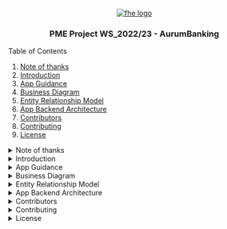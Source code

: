 <div id="top"></div>

<br />
<div align="center">
  <a href="https://github.com/fh-erfurt/ws2021_team_1_service_7_persons">
    <img src="https://raw.githubusercontent.com/fh-erfurt/ws2021_team_1_service_7_persons/java2/.github/assets/logo.png" width="80" alt="fhe logo" />
  </a>
  <br>
  <h3 align="center">PME Project WS_2022/23 - AurumBanking</h3>

</div>


<summary>Table of Contents</summary>
<ol>
  <li><a href="#note-of-thanks"> Note of thanks</a></li>
  <li><a href="#introduction"> Introduction</a></li>
  <li><a href="#app-guidance"> App Guidance</a></li>
  <li><a href="#business-diagram">Business Diagram</a></li>
  <li><a href="#entity-relationship-model">Entity Relationship Model</a></li>
  <li><a href="#app-backend-architecture">App Backend Architecture</a></li>
  <li><a href="#contributors">Contributors</a></li>
  <li><a href="#contributing">Contributing</a></li>
  <li><a href="#license">License</a></li>
</ol>



<details>
<summary>Note of thanks</summary>

# Note of thanks

I want to give a special thanks to Prof. Dr. Steffen Avemarg for the lecture, project consulting, help and the opportunity to try this project my own!
<p align="right">(<a href="#top">back to top</a>)</p>

</details>


<details>
<summary>Introduction</summary>

# Introduction

This repository is the PME Project of an banking-app. Focus on UI and specification from the predefined "Programmierung mobiler Endgeräte (PME)" Module.

The App was programmed and tested on a **Google Pixel 6 Pro API 27**.<br>
User Credentials to access the app is: <br>
* Email: t@t.de 
* Password: 123

The App has **only two view** with a completed implementation of a landscape mode:
* **Money Transfer/Überweisung**
* **Support**

For this Project the programming language Kotlin and Java was used. Besides that a relational database was implemented in a local database by using LiteSQL and Room from Android Jetpack. 

<p align="right">(<a href="#top">back to top</a>)</p>
</details>

<details>
<summary>App Guidance</summary>


1. Login 
To Login into the App use the following credentials.

* Email: t@t.de 
* Password: 123

The user will be generated after every restart of the app, because the project is base on a local database in the RAM.


![alt text](docs/AppGuideImages/Login.png)

2. Overview/Übersicht

After the Login, the user will be forwarded to the Overview-Fragment. Which will be shown in the following image. 

![alt text](docs/AppGuideImages/Overview.png)

The lastest transaction value will show the newest transaction that's was made.

3. Profile/Profil

The user can see their personal information the tab "Profil". If the user want to change his/her password. The person has to change the switch to "yes", so the password-change section will be shown.  

![alt text](docs/AppGuideImages/Profil.png)

![alt text](docs/AppGuideImages/Profi_Password_Change.png)

4. Money Transfer/Überweisung

In the view "Überweisung" the user can execute a money transfer order. The person has to fill all the Edittext of the formula and click the "Überweisung durchführen"- Button. 

![alt text](docs/AppGuideImages/Ueberweisung_1.png)

![alt text](docs/AppGuideImages/Ueberweisung_2.png)

In this view the user can use the landscape mode by rotate the app with rotation function of the smartphone.

![alt text](docs/AppGuideImages/Ueberweisung_Landscape_1.png)

![alt text](docs/AppGuideImages/Ueberweisung_Landscape_2.png)

5. Deposit/Depot

In this view the user can check the current money value of her/his depot, search certain terms by click on the magnifying glass of the search bar and commit a search term. The user can also see all his transactions of the past in an recyclerview.

![alt text](docs/AppGuideImages/depot.png)

![alt text](docs/AppGuideImages/depot2.png)


6. Transaction Details/Transaktionsdetails


In this view the user can see the transaction detail by clicking on the value site of the textfield from the recyclerview. The app will guide the user to the detail view. This will be shown in the following images.

![alt text](docs/AppGuideImages/detail_view_1.png)

![alt text](docs/AppGuideImages/detail_view_2.png)

By clicking on the "Zurück zum Depot"-button of the smartphone. The user can get back to the deposit view.

7. Support

In the fragement "Support" the user can send the support a spefic request. The user has to fill all the Edittext and select one of the options in "Art der Anfrage". By pressing the button "Anfrage Absenden" the message will be "sent" to the support.

![alt text](docs/AppGuideImages/support_1.png)

This view can be used in a landscape-mode, too.

![alt text](docs/AppGuideImages/support_landscape_1.png)

![alt text](docs/AppGuideImages/support_landscape_2.png)


The user can use "back" button of the smartphone to return from the current tab to the tab before (example by using the "back" button: Deposit -> Überweisung -> Profil -> Login).

If the user click on "back" button of the smartphone while the user is on the login fragment, the app will be close.




<p align="right">(<a href="#top">back to top</a>)</p>
</details>

<details>
<summary>Business Diagram</summary>

# Business Diagram

At the beginning of the project I tried to evaluate the business usecase of the app. Basically the app has only one view and this is from the customer as you can see on the image below. The customer/user should be able to search assignments/orders, looking in his/her deposit, transaction history and details. Therefore the customers should be able to see their personal details and changing the password to login into the app. Besides that the user can write a message to the support in a formula fragment.

![alt text](docs/diagrams/Business_Usecase_Diagram.png)


<p align="right">(<a href="#top">back to top</a>)</p>

</details>

<details>
<summary>Entity Relationship Model</summary>

# Entity Relationship Model

In the following image is the ER-Model the database. Only for faster and simpler SQL-Queries the transactionlist table and customer table are 1 to 1 connect. In real project this kind of ER-Model is not recommended.

![alt text](docs/diagrams/ER_Modell_Aurumbank_Final.jpg)

<p align="right">(<a href="#top">back to top</a>)</p>

</details>

<details>
<summary>App Backend Architecture </summary>

# App Backend Architecture 

Basically the AurumBanking Backend Architecture is structured in _**8 specifics layers**_, which can be _**abstacted to 4 layers**_.

The 8 Layers you can see on the diagamm below. 

The _**abstacted to 4 layers**_ are:

* Activity/Fragement-Layer
* Viewmodel-Layer
* Repository-Layer
* DAO-Layer
* Database-Layer

The **Activity/Fragement-Layer** are the "User Interface"-Layer, in which the user can interact with the app. In this layer the data will be only process and displayed into the specific form of the UI.

The **Viemmodel-Layer** bypass the data into the **Activity/Fragment-Layer** from underlying data layer and process certain data for the overlying layers.

The **Repository-Layer** is an abstraction layer between the **Viewmodel-Layer** and the **DAO-Layers**. This layer process the function and data from both overlying and underlying layer.


The **DAO-Layer** is used for the definition of the SQL-queries and function, which will be transformed into LiteSQL. The input and output data will be operated by the CRUD-Methods.

The **Database-Layer** is the stored data layer.

![alt text](docs/diagrams/App_Backend_Architecture_Final.png)

<p align="right">(<a href="#top">back to top</a>)</p>

</details>

<details>
<summary>Contributors</summary>

# Contributors

This repository is maintained by Tran Anh Hoang as a Project of the University Module "Programmierung mobiler Endgeräte (PME)".

<p align="right">(<a href="#top">back to top</a>)</p>

</details>

<details>
<summary>Contributing</summary>

# Contributing

This repository was created for educational purposes only so no contributions are required.

<p align="right">(<a href="#top">back to top</a>)</p>
</details>

<details>
<summary>License</summary>

# License

Distributed under the MIT License, see the [LICENSE](./LICENSE) file for more information.

<p align="right">(<a href="#top">back to top</a>)</p>

</details>